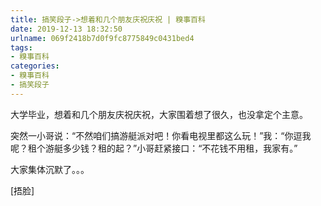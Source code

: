 ```yaml
---
title: 搞笑段子->想着和几个朋友庆祝庆祝 | 糗事百科
date: 2019-12-13 18:32:50
urlname: 069f2418b7d0f9fc8775849c0431bed4
tags: 
- 糗事百科
categories:
- 糗事百科
- 搞笑段子
---
```

大学毕业，想着和几个朋友庆祝庆祝，大家围着想了很久，也没拿定个主意。

突然一小哥说：“不然咱们搞游艇派对吧！你看电视里都这么玩！”我：“你逗我呢？租个游艇多少钱？租的起？”小哥赶紧接口：“不花钱不用租，我家有。”

大家集体沉默了。。。

[捂脸]



